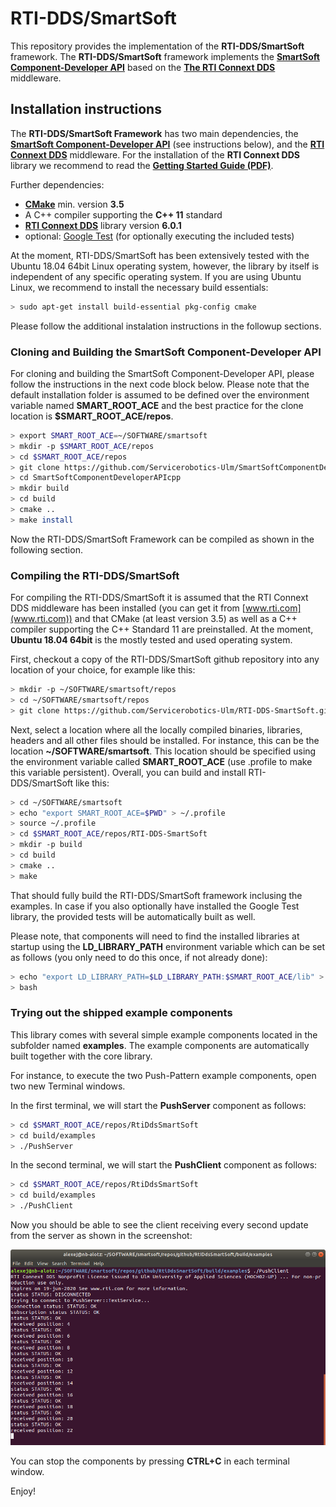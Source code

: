 # RTI-DDS/SmartSoft

This repository provides the implementation of the **RTI-DDS/SmartSoft** framework. The **RTI-DDS/SmartSoft** framework implements the **[SmartSoft Component-Developer API](https://github.com/Servicerobotics-Ulm/SmartSoftComponentDeveloperAPIcpp)** based on the **[The RTI Connext DDS](https://www.rti.com/products/connext-dds-professional)** middleware.

## Installation instructions

The **RTI-DDS/SmartSoft Framework** has two main dependencies, the **[SmartSoft Component-Developer API](https://github.com/Servicerobotics-Ulm/SmartSoftComponentDeveloperAPIcpp)** (see instructions below), and the **[RTI Connext DDS](https://www.rti.com/products/connext-dds-professional)** middleware. For the installation of the **RTI Connext DDS** library we recommend to read the **[Getting Started Guide (PDF)]( https://community.rti.com/static/documentation/connext-dds/6.0.1/doc/manuals/connext_dds/RTI_ConnextDDS_CoreLibraries_GettingStarted.pdf)**.

Further dependencies:

  * **[CMake](https://cmake.org/)** min. version **3.5**
  * A C++ compiler supporting the **C++ 11** standard
  * **[RTI Connext DDS](https://www.rti.com/products/connext-dds-professional)** library version **6.0.1**
  * optional: [Google Test](https://github.com/google/googletest) (for optionally executing the included tests)

At the moment, RTI-DDS/SmartSoft has been extensively tested with the Ubuntu 18.04 64bit Linux operating system, however, the library by itself is independent of any specific operating system. If you are using Ubuntu Linux, we recommend to install the necessary build essentials:

```bash
> sudo apt-get install build-essential pkg-config cmake
```

Please follow the additional instalation instructions in the followup sections.

### Cloning and Building the SmartSoft Component-Developer API

For cloning and building the SmartSoft Component-Developer API, please follow the instructions in the next code block below. Please note that the default installation folder is assumed to be defined over the environment variable named **SMART_ROOT_ACE** and the best practice for the clone location is **$SMART_ROOT_ACE/repos**.

```bash
> export SMART_ROOT_ACE=~/SOFTWARE/smartsoft
> mkdir -p $SMART_ROOT_ACE/repos
> cd $SMART_ROOT_ACE/repos
> git clone https://github.com/Servicerobotics-Ulm/SmartSoftComponentDeveloperAPIcpp.git
> cd SmartSoftComponentDeveloperAPIcpp
> mkdir build
> cd build
> cmake ..
> make install
```

Now the RTI-DDS/SmartSoft Framework can be compiled as shown in the following section.

### Compiling the RTI-DDS/SmartSoft

For compiling the RTI-DDS/SmartSoft it is assumed that the RTI Connext DDS middleware has been installed (you can get it from [www.rti.com](www.rti.com)) and that CMake (at least version 3.5) as well as a C++ compiler supporting the C++ Standard 11 are preinstalled. At the moment, **Ubuntu 18.04 64bit** is the mostly tested and used operating system.

First, checkout a copy of the RTI-DDS/SmartSoft github repository into any location of your choice, for example like this:

```bash
> mkdir -p ~/SOFTWARE/smartsoft/repos
> cd ~/SOFTWARE/smartsoft/repos
> git clone https://github.com/Servicerobotics-Ulm/RTI-DDS-SmartSoft.git
```

Next, select a location where all the locally compiled binaries, libraries, headers and all other files should be installed. For instance, this can be the location **~/SOFTWARE/smartsoft**. This location should be specified using the environment variable called **SMART_ROOT_ACE** (use .profile to make this variable persistent). Overall, you can build and install RTI-DDS/SmartSoft like this:

```bash
> cd ~/SOFTWARE/smartsoft
> echo "export SMART_ROOT_ACE=$PWD" > ~/.profile
> source ~/.profile
> cd $SMART_ROOT_ACE/repos/RTI-DDS-SmartSoft
> mkdir -p build
> cd build
> cmake ..
> make
```

That should fully build the RTI-DDS/SmartSoft framework inclusing the examples. In case if you also optionally have installed the Google Test library, the provided tests will be automatically built as well.

Please note, that components will need to find the installed libraries at startup using the **LD_LIBRARY_PATH** environment variable which can be set as follows (you only need to do this once, if not already done):

```bash
> echo "export LD_LIBRARY_PATH=$LD_LIBRARY_PATH:$SMART_ROOT_ACE/lib" > ~/.bashrc
> bash
```

### Trying out the shipped example components

This library comes with several simple example components located in the subfolder named **examples**. The example components are automatically built together with the core library.

For instance, to execute the two Push-Pattern example components, open two new Terminal windows.

In the first terminal, we will start the **PushServer** component as follows:

```bash
> cd $SMART_ROOT_ACE/repos/RtiDdsSmartSoft
> cd build/examples
> ./PushServer
```

In the second terminal, we will start the **PushClient** component as follows:

```bash
> cd $SMART_ROOT_ACE/repos/RtiDdsSmartSoft
> cd build/examples
> ./PushClient
```

Now you should be able to see the client receiving every second update from the server as shown in the screenshot:

![PushClientExample](examples/RtiPushClient.png)

You can stop the components by pressing **CTRL+C** in each terminal window.

Enjoy!
